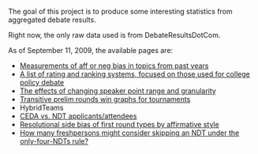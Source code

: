 The goal of this project is to produce some interesting statistics from aggregated debate results.

Right now, the only raw data used is from DebateResultsDotCom.

As of September 11, 2009, the available pages are:

  * [Measurements of aff or neg bias in topics from past years](TopicSideBias.md)
  * [A list of rating and ranking systems, focused on those used for college policy debate](RatingSystems.md)
  * [The effects of changing speaker point range and granularity](SpeakerPointScale.md)
  * [Transitive prelim rounds win graphs for tournaments](TournamentCharts.md)
  * HybridTeams
  * [CEDA vs. NDT applicants/attendees](Attendance.md)
  * [Resolutional side bias of first round types by affirmative style](http://anumbersgame.googlecode.com/svn/trunk/tests/first-round-team-type/README.txt)
  * [How many freshpersons might consider skipping an NDT under the only-four-NDTs rule?](http://anumbersgame.googlecode.com/svn/trunk/tests/4-year-ndt/README.txt)